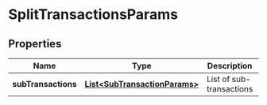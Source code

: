 
# SplitTransactionsParams

## Properties
Name | Type | Description | Notes
------------ | ------------- | ------------- | -------------
**subTransactions** | [**List&lt;SubTransactionParams&gt;**](SubTransactionParams.md) | List of sub-transactions | 



